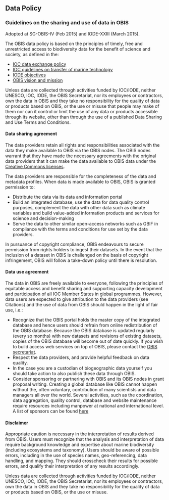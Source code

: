 ## Data Policy

### Guidelines on the sharing and use of data in OBIS

Adopted at SG-OBIS-IV (Feb 2015) and IODE-XXIII (March 2015).

The OBIS data policy is based on the principles of timely, free and unrestricted access to biodiversity data for the benefit of science and society, as defined in the:

* [IOC data exchange policy](http://iode.org/policy)
* [IOC guidelines on transfer of marine technology](http://unesdoc.unesco.org/images/0013/001391/139193m.pdf)
* [IODE objectives](http://www.iode.org/index.php?option=com_content&amp;view=article&amp;id=385&amp;Itemid=34)
* [OBIS vision and mission](/about)

Unless data are collected through activities funded by IOC/IODE, neither UNESCO, IOC, IODE, the OBIS Secretariat, nor its employees or contractors, own the data in OBIS and they take no responsibility for the quality of data or products based on OBIS, or the use or misuse that people may make of them nor can it control or limit the use of any data or products accessible through its website, other than through the use of a published Data Sharing and Use Terms and Conditions.

#### Data sharing agreement

The data providers retain all rights and responsibilities associated with the data they make available to OBIS via the OBIS nodes. The OBIS nodes warrant that they have made the necessary agreements with the original data providers that it can make the data available to OBIS data under the [Creative Commons licenses](data_publication.html#licenses).

The data providers are responsible for the completeness of the data and metadata profiles. When data is made available to OBIS, OBIS is granted permission to:

* Distribute the data via its data and information portal
* Build an integrated database, use the data for data quality control purposes, complement the data with other data such as climate variables and build value-added information products and services for science and decision-making
* Serve the data to other similar open-access networks such as GBIF in compliance with the terms and conditions for use set by the data providers.

In pursuance of copyright compliance, OBIS endeavours to secure permission from rights holders to ingest their datasets. In the event that the inclusion of a dataset in OBIS is challenged on the basis of copyright infringement, OBIS will follow a take-down policy until there is resolution.

#### Data use agreement

The data in OBIS are freely available to everyone, following the principles of equitable access and benefit sharing and supporting capacity development and participation of all IOC Member States in global programmes. However, data users are expected to give attribution to the data providers (see Citations) and the use of data from OBIS should happen in the light of fair use, i.e.:

* Recognize that the OBIS portal holds the master copy of the integrated database and hence users should refrain from online redistribution of the OBIS database. Because the OBIS database is updated regularly (every so months) with new datasets and revisions of existing datasets, copies of the OBIS database will become out of date quickly. If you wish to build access web services on top of OBIS, please contact the [OBIS secretariat](/contact/).
* Respect the data providers, and provide helpful feedback on data quality.
* In the case you are a custodian of biogeographic data yourself you should take action to also publish these data through OBIS.
* Consider sponsoring or partnering with OBIS and its OBIS nodes in grant proposal writing. Creating a global database like OBIS cannot happen without the, often voluntary, contribution of many scientists and data managers all over the world. Several activities, such as the coordination, data aggregation, quality control, database and website maintenance require resources including manpower at national and international level. A list of sponsors can be found [here](/about/sponsor)

#### Disclaimer

Appropriate caution is necessary in the interpretation of results derived from OBIS. Users must recognize that the analysis and interpretation of data require background knowledge and expertise about marine biodiversity (including ecosystems and taxonomy). Users should be aware of possible errors, including in the use of species names, geo-referencing, data handling, and mapping. They should crosscheck their results for possible errors, and qualify their interpretation of any results accordingly.  

Unless data are collected through activities funded by IOC/IODE, neither UNESCO, IOC, IODE, the OBIS Secretariat, nor its employees or contractors, own the data in OBIS and they take no responsibility for the quality of data or products based on OBIS, or the use or misuse.
